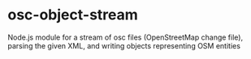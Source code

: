 # osc-object-stream
Node.js module for a stream of osc files (OpenStreetMap change file), parsing the given XML, and writing objects representing OSM entities
